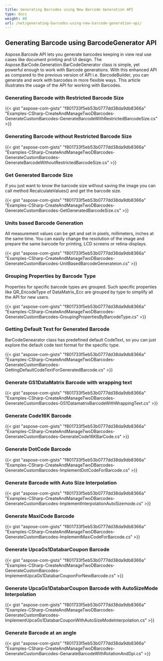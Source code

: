 ```yaml
---
title: Generating Barcodes using New Barcode Generation API
type: docs
weight: 80
url: /net/generating-barcodes-using-new-barcode-generation-api/
---
```


## **Generating Barcode using BarcodeGenerator API**
Aspose.Barcode API lets you generate barcodes keeping in view real use cases like document printing and UI design. The Aspose.BarCode.Generation.BarCodeGenerator class is simple, yet powerful enough to work with Barcode generations. With this enhanced API as compared to the previous version of API i.e. BarcodeBuilder, you can generate and work with barcodes in more flexible ways. This article illustrates the usage of the API for working with Barcodes.
### **Generating Barcode with Restricted Barcode Size**
{{< gist "aspose-com-gists" "f801733f5eb53b0777dd38da9db8366a" "Examples-CSharp-CreateAndManageTwoDBarcodes-GenerateCustomBarcodes-GenerateBarcodeWithRestrictedBarcodeSize.cs" >}}
### **Generating Barcode without Restricted Barcode Size**


{{< gist "aspose-com-gists" "f801733f5eb53b0777dd38da9db8366a" "Examples-CSharp-CreateAndManageTwoDBarcodes-GenerateCustomBarcodes-GenerateBarcodeWithoutRestrictedBarcodeSize.cs" >}}
### **Get Generated Barcode Size**
if you just want to know the barcode size without saving the image you can call method RecalculateValues() and get the barcode size.

{{< gist "aspose-com-gists" "f801733f5eb53b0777dd38da9db8366a" "Examples-CSharp-CreateAndManageTwoDBarcodes-GenerateCustomBarcodes-GetGeneratedBarcodeSize.cs" >}}
### **Units based Barcode Generation**
All measurement values can be get and set in pixels, millimeters, inches at the same time. You can easily change the resolution of the image and prepare the same barcode for printing, LCD screens or retina-displays.

{{< gist "aspose-com-gists" "f801733f5eb53b0777dd38da9db8366a" "Examples-CSharp-CreateAndManageTwoDBarcodes-GenerateCustomBarcodes-UnitBasedBarcodeGenerateion.cs" >}}
### **Grouping Properties by Barcode Type**
Properties for specific barcode types are grouped. Such specific properties like QR_EncodeType of DataMatrix_Ecc are grouped by type to simplify all the API for new users.

{{< gist "aspose-com-gists" "f801733f5eb53b0777dd38da9db8366a" "Examples-CSharp-CreateAndManageTwoDBarcodes-GenerateCustomBarcodes-GroupingPropertiesByBarcodeType.cs" >}}
### **Getting Default Text for Generated Barcode**
BarCodeGenearator class has predefined default CodeText, so you can just explore the default code text format for the specific type.

{{< gist "aspose-com-gists" "f801733f5eb53b0777dd38da9db8366a" "Examples-CSharp-CreateAndManageTwoDBarcodes-GenerateCustomBarcodes-GettingDefaultCodeTextForGeneratedBarcode.cs" >}}
### **Generate GS1DataMatrix Barcode with wrapping text**
{{< gist "aspose-com-gists" "f801733f5eb53b0777dd38da9db8366a" "Examples-CSharp-CreateAndManageTwoDBarcodes-GenerateCustomBarcodes-GS1DatamatrixBarcodeWithWrappingText.cs" >}}
### **Generate Code16K Barcode**
{{< gist "aspose-com-gists" "f801733f5eb53b0777dd38da9db8366a" "Examples-CSharp-CreateAndManageTwoDBarcodes-GenerateCustomBarcodes-GenerateCode16KBarCode.cs" >}}
### **Generate DotCode Barcode**
{{< gist "aspose-com-gists" "f801733f5eb53b0777dd38da9db8366a" "Examples-CSharp-CreateAndManageTwoDBarcodes-GenerateCustomBarcodes-ImplementDotCodeForBarcode.cs" >}}
### **Generate Barcode with Auto Size Interpolation**
{{< gist "aspose-com-gists" "f801733f5eb53b0777dd38da9db8366a" "Examples-CSharp-CreateAndManageTwoDBarcodes-GenerateCustomBarcodes-ImplementInterpolationAutoSizemode.cs" >}}
### **Generate MaxiCode Barcode**
{{< gist "aspose-com-gists" "f801733f5eb53b0777dd38da9db8366a" "Examples-CSharp-CreateAndManageTwoDBarcodes-GenerateCustomBarcodes-ImplementMaxiCodeForBarcode.cs" >}}
### **Generate UpcaGs1DatabarCoupon Barcode**
{{< gist "aspose-com-gists" "f801733f5eb53b0777dd38da9db8366a" "Examples-CSharp-CreateAndManageTwoDBarcodes-GenerateCustomBarcodes-ImplementUpcaGs1DatabarCouponForNewBarcode.cs" >}}
### **Generate UpcaGs1DatabarCoupon Barcode with AutoSizeMode Interpolation**
{{< gist "aspose-com-gists" "f801733f5eb53b0777dd38da9db8366a" "Examples-CSharp-CreateAndManageTwoDBarcodes-GenerateCustomBarcodes-ImplementUpcaGs1DatabarCouponWithAutoSizeModeInterpolation.cs" >}}
### **Generate Barcode at an angle**
{{< gist "aspose-com-gists" "f801733f5eb53b0777dd38da9db8366a" "Examples-CSharp-CreateAndManageTwoDBarcodes-GenerateCustomBarcodes-GenarateBarcodeWithRotationAndDpi.cs" >}}
